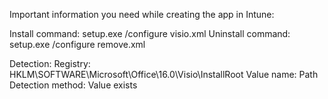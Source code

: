 Important information you need while creating the app in Intune:

Install command: setup.exe /configure visio.xml
Uninstall command: setup.exe /configure remove.xml

Detection:
Registry: HKLM\SOFTWARE\Microsoft\Office\16.0\Visio\InstallRoot
Value name: Path
Detection method: Value exists
